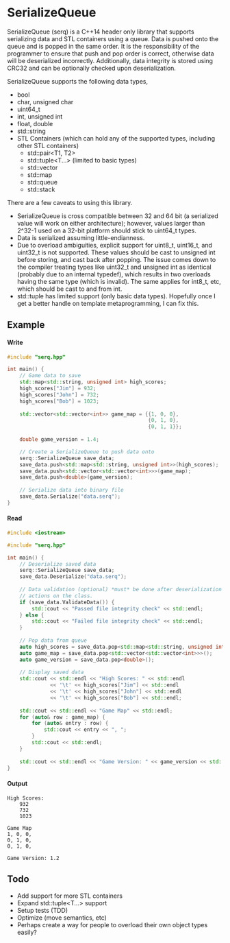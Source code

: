 SerializeQueue
=================
SerializeQueue (serq) is a C++14 header only library that supports serializing data and STL containers using a queue. Data is pushed onto the queue and is popped in the same order. It is the responsibility of the programmer to ensure that push and pop order is correct, otherwise data will be deserialized incorrectly. Additionally, data integrity is stored using CRC32 and can be optionally checked upon deserialization.

SerializeQueue supports the following data types,
* bool
* char, unsigned char
* uint64_t
* int, unsigned int
* float, double
* std::string
* STL Containers (which can hold any of the supported types, including other STL containers)
  * std::pair<T1, T2>
  * std::tuple<T...> (limited to basic types)
  * std::vector<T>
  * std::map<T>
  * std::queue<T>
  * std::stack<T>

There are a few caveats to using this library. 
* SerializeQueue is cross compatible between 32 and 64 bit (a serialized value will work on either architecture); however, values larger than 2^32-1 used on a 32-bit platform should stick to uint64_t types. 
* Data is serialized assuming little-endianness. 
* Due to overload ambiguities, explicit support for uint8_t, uint16_t, and uint32_t is not supported. These values should be cast to unsigned int before storing, and cast back after popping. The issue comes down to the compiler treating types like uint32_t and unsigned int as identical (probably due to an internal typedef), which results in two overloads having the same type (which is invalid). The same applies for int8_t, etc, which should be cast to and from int.
* std::tuple<T> has limited support (only basic data types). Hopefully once I get a better handle on template metaprogramming, I can fix this.

Example
-----------------

#### Write
```c++
#include "serq.hpp"

int main() {
	// Game data to save
	std::map<std::string, unsigned int> high_scores;
	high_scores["Jim"] = 932;
	high_scores["John"] = 732;
	high_scores["Bob"] = 1023;
	
	std::vector<std::vector<int>> game_map = {{1, 0, 0},
											  {0, 1, 0},
											  {0, 1, 1}};
											  
	double game_version = 1.4;

	// Create a SerializeQueue to push data onto
	serq::SerializeQueue save_data;
	save_data.push<std::map<std::string, unsigned int>>(high_scores);
	save_data.push<std::vector<std::vector<int>>>(game_map);
	save_data.push<double>(game_version);
	
	// Serialize data into binary file
	save_data.Serialize("data.serq");
}
```

#### Read
```c++
#include <iostream>

#include "serq.hpp"

int main() {
	// Deserialize saved data
	serq::SerializeQueue save_data;
	save_data.Deserialize("data.serq");
	
	// Data validation (optional) *must* be done after deserialization but before any other
	// actions on the class.
	if (save_data.ValidateData()) {
		std::cout << "Passed file integrity check" << std::endl;
	} else {
		std::cout << "Failed file integrity check" << std::endl;
	}
	
	// Pop data from queue
	auto high_scores = save_data.pop<std::map<std::string, unsigned int>>();
	auto game_map = save_data.pop<std::vector<std::vector<int>>>();
	auto game_version = save_data.pop<double>();
	
	// Display saved data
	std::cout << std::endl << "High Scores: " << std::endl
			  << '\t' << high_scores["Jim"] << std::endl
			  << '\t' << high_scores["John"] << std::endl
			  << '\t' << high_scores["Bob"] << std::endl;
			  
	std::cout << std::endl << "Game Map" << std::endl;
	for (auto& row : game_map) {
		for (auto& entry : row) {
			std::cout << entry << ", ";
		}
		std::cout << std::endl;
	}
	
	std::cout << std::endl << "Game Version: " << game_version << std::endl;
}
```

#### Output
```
High Scores: 
	932
	732
	1023

Game Map
1, 0, 0, 
0, 1, 0, 
0, 1, 0, 

Game Version: 1.2
```

Todo
-----------------
* Add support for more STL containers
* Expand std::tuple<T...> support
* Setup tests (TDD)
* Optimize (move semantics, etc)
* Perhaps create a way for people to overload their own object types easily?
